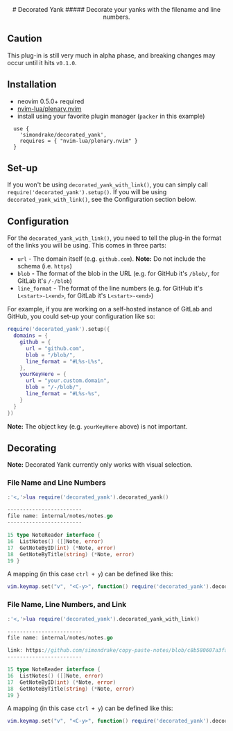 <div align="center">
# Decorated Yank
##### Decorate your yanks with the filename and line numbers.
</div>

## Caution
This plug-in is still very much in alpha phase, and breaking changes may occur until it hits `v0.1.0`.

## Installation
* neovim 0.5.0+ required
* [nvim-lua/plenary.nvim](https://github.com/nvim-lua/plenary.nvim)
* install using your favorite plugin manager (`packer` in this example)

```vim
  use {
    'simondrake/decorated_yank',
    requires = { "nvim-lua/plenary.nvim" }
  }
```

## Set-up

If you won't be using `decorated_yank_with_link()`, you can simply call `require('decorated_yank').setup()`. If you will be using `decorated_yank_with_link()`, see the Configuration section below.

## Configuration

For the `decorated_yank_with_link()`, you need to tell the plug-in the format of the links you will be using. This comes in three parts:

* `url` - The domain itself (e.g. `github.com`). **Note:** Do not include the schema (i.e. `https`)
* `blob` - The format of the blob in the URL (e.g. for GitHub it's `/blob/`, for GitLab it's `/-/blob`)
* `line_format` - The format of the line numbers (e.g. for GitHub it's `L<start>-L<end>`, for GitLab it's `L<start>-<end>`)

For example, if you are working on a self-hosted instance of GitLab and GitHub, you could set-up your configuration like so:

```lua
require('decorated_yank').setup({
  domains = {
    github = {
      url = "github.com",
      blob = "/blob/",
      line_format = "#L%s-L%s",
    },
    yourKeyHere = {
      url = "your.custom.domain",
      blob = "/-/blob/",
      line_format = "#L%s-%s",
    }
  }
})
```

**Note:** The object key (e.g. `yourKeyHere` above) is not important.

## Decorating

**Note:** Decorated Yank currently only works with visual selection.

### File Name and Line Numbers

```lua
:'<,'>lua require('decorated_yank').decorated_yank()
```

```go
------------------------
file name: internal/notes/notes.go
------------------------

15 type NoteReader interface {
16 	ListNotes() ([]Note, error)
17 	GetNoteByID(int) (*Note, error)
18 	GetNoteByTitle(string) (*Note, error)
19 }
```

A mapping (in this case `ctrl + y`) can be defined like this:

```lua
vim.keymap.set("v", "<C-y>", function() require('decorated_yank').decorated_yank() end)
```

### File Name, Line Numbers, and Link

```lua
:'<,'>lua require('decorated_yank').decorated_yank_with_link()
```

```go
------------------------
file name: internal/notes/notes.go

link: https://github.com/simondrake/copy-paste-notes/blob/c8b580607a3fa2a45820f223aaaa14ed60cd54c9/internal/notes/notes.go#L15-L19
------------------------

15 type NoteReader interface {
16 	ListNotes() ([]Note, error)
17 	GetNoteByID(int) (*Note, error)
18 	GetNoteByTitle(string) (*Note, error)
19 }
```

A mapping (in this case `ctrl + y`) can be defined like this:

```lua
vim.keymap.set("v", "<C-y>", function() require('decorated_yank').decorated_yank_with_link() end)
```


